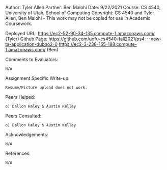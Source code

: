 ﻿Author: Tyler Allen 
Partner: Ben Malohi 
Date: 9/22/2021 
Course: CS 4540, University of Utah, School of Computing 
Copyright: CS 4540 and Tyler Allen, Ben Malohi - This work may not be copied for use in Academic Coursework.

Deployed URL: https://ec2-52-90-34-135.compute-1.amazonaws.com/ (Tyler) Github Page: https://github.com/uofu-cs4540-fall2021/ps4---new-ta-application-duboo2-0
			  https://ec2-3-238-155-188.compute-1.amazonaws.com/ (Ben)

Comments to Evaluators:

	N/A

Assignment Specific Write-up:

	Resume/Picture upload does not work.

Peers Helped:

	o) Dallon Haley & Austin Kelley

Peers Consulted:

	o) Dallon Haley & Austin Kelley

Acknowledgements:

	N/A

References:

	N/A
